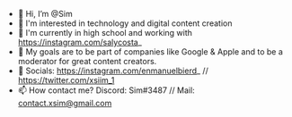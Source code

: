 - 👋 Hi, I’m @Sim
- 👀 I'm interested in technology and digital content creation
- 🌱 I'm currently in high school and working with https://instagram.com/salycosta_
- 💞️ My goals are to be part of companies like Google & Apple and to be a moderator for great content creators.
- 💜 Socials: https://instagram.com/enmanuelbierd_ // https://twitter.com/xsiim_1
- 📫 How contact me? Discord: Sim#3487 // Mail: contact.xsim@gmail.com  
<!---
SimPerfecciones/SimPerfecciones is a ✨ special ✨ repository because its `README.md` (this file) appears on your GitHub profile.
You can click the Preview link to take a look at your changes.
--->
